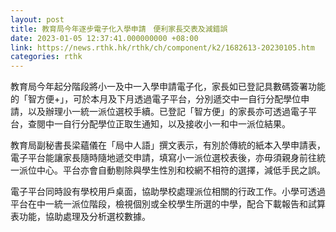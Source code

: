 ```yaml
---
layout: post
title: 教育局今年逐步電子化入學申請　便利家長交表及減錯誤
date: 2023-01-05 12:37:41.000000000 +08:00
link: https://news.rthk.hk/rthk/ch/component/k2/1682613-20230105.htm
categories: rthk
---
```


教育局今年起分階段將小一及中一入學申請電子化，家長如已登記具數碼簽署功能的「智方便+」，可於本月及下月透過電子平台，分別遞交中一自行分配學位申請，以及辦理小一統一派位選校手續。已登記「智方便」的家長亦可透過電子平台，查閱中一自行分配學位正取生通知，以及接收小一和中一派位結果。

教育局副秘書長梁蘊儀在「局中人語」撰文表示，有別於傳統的紙本入學申請表，電子平台能讓家長隨時隨地遞交申請，填寫小一派位選校表後，亦毋須親身前往統一派位中心。平台亦會自動剔除與學生性別和校網不相符的選擇，減低手民之誤。

電子平台同時設有學校用戶桌面，協助學校處理派位相關的行政工作。小學可透過平台在中一統一派位階段，檢視個別或全校學生所選的中學，配合下載報告和試算表功能，協助處理及分析選校數據。
